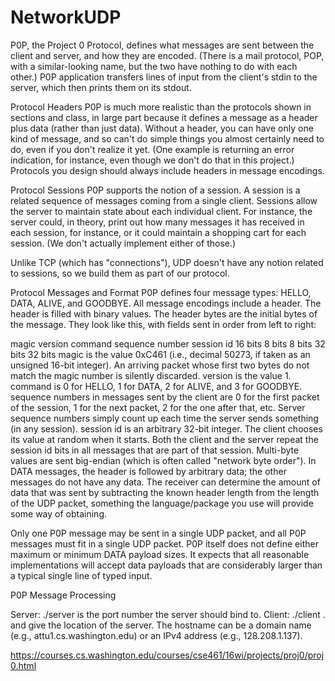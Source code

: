 # NetworkUDP

P0P, the Project 0 Protocol, defines what messages are sent between the client and server, and how they are encoded.
(There is a mail protocol, POP, with a similar-looking name, but the two have nothing to do with each other.) 
P0P application transfers lines of input from the client's stdin to the server, which then prints them on its stdout.

Protocol Headers 
P0P is much more realistic than the protocols shown in sections and class, in large part because it defines a message as a header plus data (rather than just data). Without a header, you can have only one kind of message, and so can't do simple things you almost certainly need to do, even if you don't realize it yet. (One example is returning an error indication, for instance, even though we don't do that in this project.) Protocols you design should always include headers in message encodings.

Protocol Sessions 
P0P supports the notion of a session. A session is a related sequence of messages coming from a single client. Sessions allow the server to maintain state about each individual client. For instance, the server could, in theory, print out how many messages it has received in each session, for instance, or it could maintain a shopping cart for each session. (We don't actually implement either of those.)

Unlike TCP (which has "connections"), UDP doesn't have any notion related to sessions, so we build them as part of our protocol.

Protocol Messages and Format 
P0P defines four message types: HELLO, DATA, ALIVE, and GOODBYE. All message encodings include a header. The header is filled with binary values. The header bytes are the initial bytes of the message. They look like this, with fields sent in order from left to right:

magic	version	command	sequence number	session id
16 bits	8 bits	8 bits	32 bits	32 bits
magic is the value 0xC461 (i.e., decimal 50273, if taken as an unsigned 16-bit integer). An arriving packet whose first two bytes do not match the magic number is silently discarded.
version is the value 1.
command is 0 for HELLO, 1 for DATA, 2 for ALIVE, and 3 for GOODBYE.
sequence numbers in messages sent by the client are 0 for the first packet of the session, 1 for the next packet, 2 for the one after that, etc. Server sequence numbers simply count up each time the server sends something (in any session).
session id is an arbitrary 32-bit integer. The client chooses its value at random when it starts. Both the client and the server repeat the session id bits in all messages that are part of that session.
Multi-byte values are sent big-endian (which is often called "network byte order").
In DATA messages, the header is followed by arbitrary data; the other messages do not have any data. The receiver can determine the amount of data that was sent by subtracting the known header length from the length of the UDP packet, something the language/package you use will provide some way of obtaining.

Only one P0P message may be sent in a single UDP packet, and all P0P messages must fit in a single UDP packet. P0P itself does not define either maximum or minimum DATA payload sizes. It expects that all reasonable implementations will accept data payloads that are considerably larger than a typical single line of typed input.

P0P Message Processing

Server: ./server <portnum> 
<portnum> is the port number the server should bind to.
Client: ./client <hostname> <portnum>. 
<hostname> and <portnum> give the location of the server. The hostname can be a domain name (e.g., attu1.cs.washington.edu) or an IPv4 address (e.g., 128.208.1.137).

https://courses.cs.washington.edu/courses/cse461/16wi/projects/proj0/proj0.html
